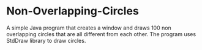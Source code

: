 # Non-Overlapping-Circles
A simple Java program that creates a window and draws 100 non overlapping circles that are all different from each other. The program uses StdDraw library to draw circles.
